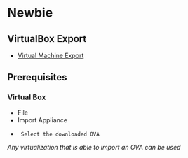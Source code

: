 # Newbie

## VirtualBox Export

* [Virtual Machine Export](https://drive.google.com/drive/folders/1Vtam_3RRGIRfoL_ZyWyRr6Vk8GK_HsYV?usp=sharing)

## Prerequisites

### Virtual Box
* File
*    Import Appliance
*      Select the downloaded OVA

_Any virtualization that is able to import an OVA can be used_
